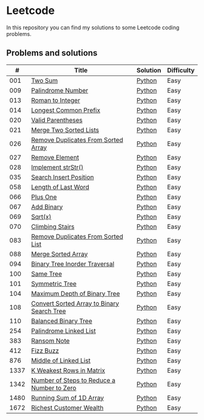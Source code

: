 # Leetcode

In this repository you can find my solutions to some Leetcode coding problems.

## Problems and solutions

| # | Title | Solution | Difficulty |
|---| ----- | -------- | ---------- |
|001|[Two Sum](https://leetcode.com/problems/two-sum/)| [Python](./solutions/python/001_TwoSum/twoSum.py) | Easy |
|009|[Palindrome Number](https://leetcode.com/problems/palindrome-number/)| [Python](./solutions/python/009_PalindromeNumber/palindromeNumber.py) | Easy |
|013|[Roman to Integer](https://leetcode.com/problems/roman-to-integer)| [Python](./solutions/python/013_Roman_to_Integer/roman2Integer.py) | Easy |
|014|[Longest Common Prefix](https://leetcode.com/problems/longest-common-prefix)| [Python](./solutions/python/014_Longest_Common_Prefix/longestCommonPrefix.py) | Easy |
|020|[Valid Parentheses](https://leetcode.com/problems/valid-parentheses)| [Python](./solutions/python/020_Valid_Parentheses/validParentheses.py)| Easy |
|021|[Merge Two Sorted Lists](https://leetcode.com/problems/merge-two-sorted-lists)| [Python](./solutions/python/021_Merge_Two_Sorted_Lists/mergeTwoSortedLists.py)| Easy |
|026|[Remove Duplicates From Sorted Array](https://leetcode.com/problems/remove-duplicates-from-sorted-array)| [Python](./solutions/python/026_RemoveDupsFromSortedArray/removeDups.py)| Easy |
|027|[Remove Element](https://leetcode.com/problems/remove-element)| [Python](./solutions/python/027_RemoveElement/removeElement.py)| Easy |
|028|[Implement strStr()](https://leetcode.com/problems/implement-strstr)| [Python](./solutions/python/028_Implement_strStr/strStr.py)| Easy |
|035|[Search Insert Position](https://leetcode.com/problems/search-insert-position)| [Python](./solutions/python/035_SearchInsertPos/searchInsert.py)| Easy |
|058|[Length of Last Word](https://leetcode.com/problems/length-of-last-word)| [Python](./solutions/python/058_LengthOfLastWord/lengthOfLastWord.py)| Easy |
|066|[Plus One](https://leetcode.com/problems/plus-one)| [Python](./solutions/python/066_PlusOne/plusOne.py)| Easy |
|067|[Add Binary](https://leetcode.com/problems/add-binary)| [Python](./solutions/python/067_AddBinary/addBinary.py)| Easy |
|069|[Sqrt(x)](https://leetcode.com/problems/sqrtx)| [Python](./solutions/python/069_Sqrtx/mySqrt.py)| Easy |
|070|[Climbing Stairs](https://leetcode.com/problems/climbing-stairs/)| [Python](./solutions/python/070_ClimbStairs/climbStairs.py)| Easy |
|083|[Remove Duplicates From Sorted List](https://leetcode.com/problems/remove-duplicates-from-sorted-list/)| [Python](./solutions/python/083_RemoveDupsFromSortedList/deleteDuplicates.py)| Easy |
|088|[Merge Sorted Array](https://leetcode.com/problems/merge-sorted-array/)| [Python](./solutions/python/088_MergeSortedArray/merge.py)| Easy |
|094|[Binary Tree Inorder Traversal](https://leetcode.com/problems/binary-tree-inorder-traversal/)| [Python](./solutions/python/094_BinaryTreeInorderTraversal/inorderTraversal.py)| Easy |
|100|[Same Tree](https://leetcode.com/problems/same-tree/)| [Python](./solutions/python/100_SameTree/isSameTree.py)| Easy |
|101|[Symmetric Tree](https://leetcode.com/problems/symmetric-tree/)| [Python](./solutions/python/101_SymmetricTree/isSymmetric.py)| Easy |
|104|[Maximum Depth of Binary Tree](https://leetcode.com/problems/maximum-depth-of-binary-tree/)| [Python](./solutions/python/104_MaxDepthOfBinTree/maxDepth.py)| Easy |
|108|[Convert Sorted Array to Binary Search Tree](https://leetcode.com/problems/convert-sorted-array-to-binary-search-tree/)| [Python](./solutions/python/108_ConvertArraytoBinSearchTree/sortedArrayToBST.py)| Easy |
|110|[Balanced Binary Tree](https://leetcode.com/problems/balanced-binary-tree/)| [Python](./solutions/python/110_BalancedBinTree/isBalanced.py)| Easy |
|254|[Palindrome Linked List](https://leetcode.com/problems/palindrome-linked-list)| [Python](./solutions/python/254_PalindromeLinkedList/palindromeLinkedList.py) | Easy |
|383|[Ransom Note](https://leetcode.com/problems/ransom-note)| [Python](./solutions/python/383_RansomNote/ransomNote.py) | Easy |
|412|[Fizz Buzz](https://leetcode.com/problems/fizz-buzz)| [Python](./solutions/python/412_FizzBuzz/fizzbuzz.py) | Easy |
|876|[Middle of Linked List](https://leetcode.com/problems/middle-of-the-linked-list)| [Python](./solutions/python/876_MiddleOfLinkedList/middleOfLinkedList.py)| Easy |
|1337|[K Weakest Rows in Matrix](https://leetcode.com/problems/the-k-weakest-rows-in-a-matrix)| [Python](./solutions/python/1337_K_weakest_rows/kweakestrows.py)| Easy |
|1342|[Number of Steps to Reduce a Number to Zero](https://leetcode.com/problems/number-of-steps-to-reduce-a-number-to-zero)| [Python](./solutions/python/1342_NumberOfSteps2ReduceNumber2Zero/numberOfsteps.py)| Easy |
|1480|[Running Sum of 1D Array](https://leetcode.com/problems/running-sum-of-1d-array)| [Python](./solutions/python/1480_RunningSumOf1DArray/runningSum.py)| Easy |
|1672|[Richest Customer Wealth](https://leetcode.com/problems/richest-customer-wealth)| [Python](./solutions/python/1672_RichestCustomerWealth/richestCustomerWealth.py)| Easy |
